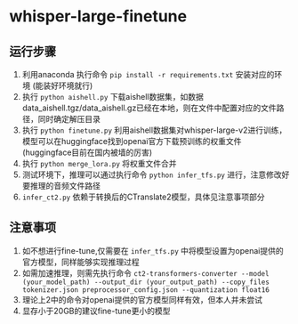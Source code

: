 # whisper-large-finetune

## 运行步骤
1. 利用anaconda 执行命令 `pip install -r requirements.txt` 安装对应的环境 (能装好环境就行)
2. 执行 `python aishell.py` 下载aishell数据集，如数据data_aishell.tgz/data_aishell.gz已经在本地，则在文件中配置对应的文件路径，同时确定解压目录
2. 执行 `python finetune.py` 利用aishell数据集对whisper-large-v2进行训练，模型可以在huggingface找到openai官方下载预训练的权重文件(huggingface目前在国内被墙的厉害)
3. 执行 `python merge_lora.py` 将权重文件合并
4. 测试环境下，推理可以通过执行命令 `python infer_tfs.py` 进行，注意修改好要推理的音频文件路径
5. `infer_ct2.py` 依赖于转换后的CTranslate2模型，具体见注意事项部分

## 注意事项
1. 如不想进行fine-tune,仅需要在 `infer_tfs.py` 中将模型设置为openai提供的官方模型，同样能够实现推理过程
2. 如需加速推理，则需先执行命令 `ct2-transformers-converter --model (your_model_path) --output_dir (your_output_path) --copy_files tokenizer.json preprocessor_config.json --quantization float16`
3. 理论上2中的命令对openai提供的官方模型同样有效，但本人并未尝试
4. 显存小于20GB的建议fine-tune更小的模型

